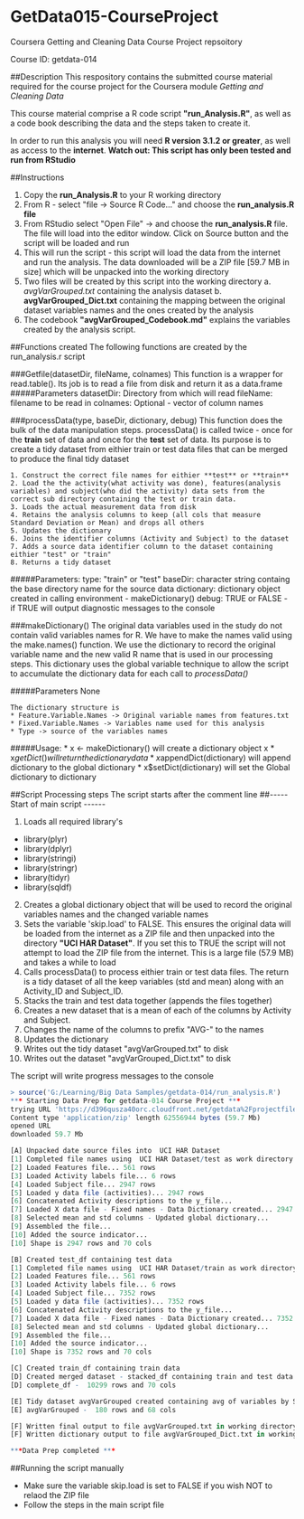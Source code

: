 # GetData015-CourseProject

Coursera Getting and Cleaning Data Course Project repsoitory

Course ID: getdata-014 

##Description
This respository contains the submitted course material required for the course project for the Coursera module _Getting and Cleaning Data_

This course material comprise a R code script **"run_Analysis.R"**, as well as a code book describing the data and the steps taken to create it.

In order to run this analysis you will need **R version 3.1.2  or greater**, as well as access to the **internet**. **Watch out: This script has only been tested and run from RStudio** 

##Instructions
1. Copy the **run_Analysis.R** to your R working directory
2. From R - select "file -> Source R Code..." and choose the **run_analysis.R file**
3. From RStudio select "Open File" -> and choose the **run_analysis.R** file. The file will load into the editor window. Click on Source button and the script will be loaded and run
4. This will run the script - this script will load the data from the internet and run the analysis. The data downloaded will be a ZIP file [59.7 MB in size] which will be unpacked into the working directory
5. Two files will be created by this script into the working directory
	a. _avgVarGrouped.txt_ containing the analysis dataset
	b. __avgVarGrouped_Dict.txt__ containing the mapping between the original dataset variables names and the ones created by the analysis
6. The codebook __"avgVarGrouped_Codebook.md"__ explains the variables created by the analysis script.


##Functions created
The following functions are created by the run_analysis.r script

###Getfile(datasetDir, fileName, colnames)
This function is a wrapper for read.table(). Its job is to read a file from disk and return it as a data.frame
#####Parameters
       datasetDir: Directory from which will read
       fileName: filename to be read in
       colnames: Optional - vector of column names


###processData(type, baseDir, dictionary, debug)
This function does the bulk of the data manipulation steps. processData() is called twice - once for the **train** set of data and once for the **test** set of data. Its purpose is to create a tidy dataset from eithier train or test data files that can be merged to produce the final tidy dataset

	1. Construct the correct file names for eithier **test** or **train**
	2. Load the the activity(what activity was done), features(analysis variables) and subject(who did the activity) data sets from the correct sub directory containing the test or train data.
	3. Loads the actual measurement data from disk
	4. Retains the analysis columns to keep (all cols that measure Standard Deviation or Mean) and drops all others
	5. Updates the dictionary
	6. Joins the identifier columns (Activity and Subject) to the dataset 
	7. Adds a source data identifier column to the dataset containing eithier "test" or "train"
	8. Returns a tidy dataset  

#####Parameters:
       type: "train" or "test"
       baseDir: character string containg the base directory name for the source data
       dictionary: dictionary object created in calling environment - makeDictionary()
       debug: TRUE or FALSE - if TRUE will output diagnostic messages to the console

###makeDictionary()
The original data variables used in the study do not contain valid variables names for R. We have to make the names valid using the make.names() function. We use the dictionary to record the original variable name and the new valid R name that is used in our processing steps. This dictionary uses the global variable technique to allow the script to accumulate the dictionary data for each call to _processData()_

#####Parameters 
	None
 
    The dictionary structure is 
    * Feature.Variable.Names -> Original variable names from features.txt
    * Fixed.Variable.Names -> Variables name used for this analysis 
    * Type -> source of the variables names

#####Usage: 
    * x <- makeDictionary() will create a dictionary object x
    * x$getDict() will return the dictionary data
    * x$appendDict(dictionary) will append dictionary to the global dictionary
    * x$setDict(dictionary) will set the Global dictionary to dictionary


##Script Processing steps
The script starts after the comment line ##-----Start of main script ------

1. Loads all required library's
  - library(plyr)
  - library(dplyr)
  - library(stringi)
  - library(stringr)
  - library(tidyr)
  - library(sqldf)
2. Creates a global dictionary object that will be used to record the original variables names and the changed variable names
3. Sets the variable 'skip.load' to FALSE. This ensures the original data will be loaded from the internet as a ZIP file and then unpacked into the directory **"UCI HAR Dataset"**. If you set this to TRUE the script will not attempt to load the ZIP file from the internet. This is a large file (57.9 MB) and takes a while to load
4. Calls processData() to process eithier train or test data files. The return is a tidy dataset of all the keep variables (std and mean) along with an Activity_ID and Subject_ID.  
5. Stacks the train and test data together (appends the files together)
6. Creates a new dataset that is a mean of each of the columns by Activity and Subject. 
7. Changes the name of the columns to prefix "AVG-" to the names
8. Updates the dictionary
9. Writes out the tidy dataset "avgVarGrouped.txt" to disk
10. Writes out the dataset "avgVarGrouped_Dict.txt" to disk

The script will write progress messages to the console
```R
> source('G:/Learning/Big Data Samples/getdata-014/run_analysis.R')
*** Starting Data Prep for getdata-014 Course Project *** 
trying URL 'https://d396qusza40orc.cloudfront.net/getdata%2Fprojectfiles%2FUCI%20HAR%20Dataset.zip'
Content type 'application/zip' length 62556944 bytes (59.7 Mb)
opened URL
downloaded 59.7 Mb

[A] Unpacked date source files into  UCI HAR Dataset
[1] Completed file names using  UCI HAR Dataset/test as work directory and test as type
[2] Loaded Features file... 561 rows
[3] Loaded Activity labels file... 6 rows
[4] Loaded Subject file... 2947 rows
[5] Loaded y data file (activities)... 2947 rows
[6] Concatenated Activity descriptions to the y_file...
[7] Loaded X data file - Fixed names - Data Dictionary created... 2947 rows
[8] Selected mean and std columns - Updated global dictionary...
[9] Assembled the file...
[10] Added the source indicator...
[10] Shape is 2947 rows and 70 cols

[B] Created test_df containing test data 
[1] Completed file names using  UCI HAR Dataset/train as work directory and train as type 
[2] Loaded Features file... 561 rows 
[3] Loaded Activity labels file... 6 rows 
[4] Loaded Subject file... 7352 rows 
[5] Loaded y data file (activities)... 7352 rows 
[6] Concatenated Activity descriptions to the y_file... 
[7] Loaded X data file - Fixed names - Data Dictionary created... 7352 rows 
[8] Selected mean and std columns - Updated global dictionary... 
[9] Assembled the file... 
[10] Added the source indicator... 
[10] Shape is 7352 rows and 70 cols 

[C] Created train_df containing train data 
[D] Created merged dataset - stacked_df containing train and test data  
[D] complete_df -  10299 rows and 70 cols 

[E] Tidy dataset avgVarGrouped created containing avg of variables by Subject and activity ID 
[E] avgVarGrouped -  180 rows and 68 cols 

[F] Written final output to file avgVarGrouped.txt in working directory 
[F] Written dictionary output to file avgVarGrouped_Dict.txt in working directory 

***Data Prep completed *** 
```

##Running the script manually

* Make sure the variable skip.load is set to FALSE if you wish NOT to relaod the ZIP file
* Follow the steps in the main script file


